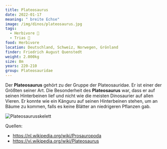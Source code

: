 ```yaml
---
title: Plateosaurus
date: 2022-01-17
meaning: " breite Echse"
image: /img/dinos/plateosaurus.jpg
tags:
  - Herbivore 🌿
  - Trias 🦴
food: Herbivore
location: Deutschland, Schweiz, Norwegen, Grönland
finder: Friedrich August Quenstedt
weight: 2.000kg
size: 8m
years: 220-210
group: Plateosauridae
---
```

Der **Plateosaurus** gehört zu der Gruppe der Plateosauridae. Er ist einer der Größten seiner Art. Die Besonderheit des **Plateosaurus** war, dass er auf seinen Hinterbeinen lief und nicht wie die meisten Dinosaurier auf allen Vieren. Er konnte wie ein Känguru auf seinen Hinterbeinen stehen, um an Bäume zu kommen, falls es keine Blätter an niedrigeren Pflanzen gab.

![Plateosaurusskelett](/img/dinos/pl.jfif)

Quellen:

* <https://nl.wikipedia.org/wiki/Prosauropoda>
* <https://vi.wikipedia.org/wiki/Plateosaurus>